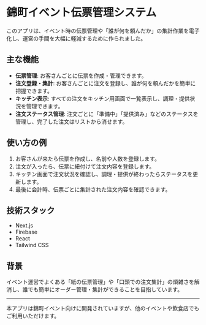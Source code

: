 # 錦町イベント伝票管理システム

このアプリは、イベント時の伝票管理や「誰が何を頼んだか」の集計作業を電子化し、運営の手間を大幅に軽減するために作られました。

## 主な機能

- **伝票管理**: お客さんごとに伝票を作成・管理できます。
- **注文登録・集計**: お客さんごとに注文を登録し、誰が何を頼んだかを簡単に把握できます。
- **キッチン表示**: すべての注文をキッチン用画面で一覧表示し、調理・提供状況を管理できます。
- **注文ステータス管理**: 注文ごとに「準備中」「提供済み」などのステータスを管理し、完了した注文はリストから消せます。

## 使い方の例

1. お客さんが来たら伝票を作成し、名前や人数を登録します。
2. 注文が入ったら、伝票に紐付けて注文内容を登録します。
3. キッチン画面で注文状況を確認し、調理・提供が終わったらステータスを更新します。
4. 最後に会計時、伝票ごとに集計された注文内容を確認できます。

## 技術スタック

- Next.js
- Firebase
- React
- Tailwind CSS

## 背景

イベント運営でよくある「紙の伝票管理」や「口頭での注文集計」の煩雑さを解消し、誰でも簡単にオーダー管理・集計ができることを目指しています。

---

本アプリは錦町イベント向けに開発されていますが、他のイベントや飲食店でもご利用いただけます。
